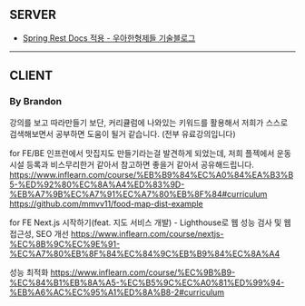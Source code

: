 ## SERVER
- [Spring Rest Docs 적용 - 우아한형제들 기술블로그](https://techblog.woowahan.com/2597/)
----------------
## CLIENT


### By Brandon

강의를 보고 따라만들기 보단, 커리큘럼에 나와있는 키워드를 활용해서 저희가 스스로 검색해보면서 공부하면 도움이 될거 같습니다. (전부 유료강의입니다)

for FE/BE
인프런에서 맛집지도 만들기라는걸 발견하게 되었는데, 저희 플젝에서 운동시설 등록과 비스무리한거 같아서 참고하면 좋을거 같아서 공유해드립니다.
https://www.inflearn.com/course/%EB%B9%84%EC%A0%84%EA%B3%B5-%ED%92%80%EC%8A%A4%ED%83%9D-%EB%A7%9B%EC%A7%91%EC%A7%80%EB%8F%84#curriculum
https://github.com/mmvv11/food-map-dist-example

for FE
Next.js 시작하기(feat. 지도 서비스 개발) - Lighthouse로 웹 성능 검사 및 웹 접근성, SEO 개선
https://www.inflearn.com/course/nextjs-%EC%8B%9C%EC%9E%91-%EC%A7%80%EB%8F%84%EC%84%9C%EB%B9%84%EC%8A%A4

성능 최적화
https://www.inflearn.com/course/%EC%9B%B9-%EC%84%B1%EB%8A%A5-%EC%B5%9C%EC%A0%81%ED%99%94-%EB%A6%AC%EC%95%A1%ED%8A%B8-2#curriculum
